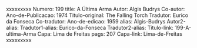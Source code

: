 xxxxxxxxx
Numero: 199
title: A Última Arma
Autor: Algis Budrys
Co-autor: 
Ano-de-Publicacao: 1974
Titulo-original: The Falling Torch
Tradutor: Eurico da Fonseca
Co-tradutor: 
Ano-de-edicao: 1959
alias: Algis-Budrys
Autor2-alias: 
Tradutor1-alias: Eurico-da-Fonseca
Tradutor2-alias: 
Titulo-link: 199-A-ultima-Arma
Capa: Lima de Freitas
pags: 207
Capa-link: Lima-de-Freitas
xxxxxxxxx